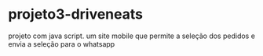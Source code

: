 # projeto3-driveneats
 projeto com java script. um site mobile que permite a seleção dos pedidos e envia a seleção para o whatsapp

